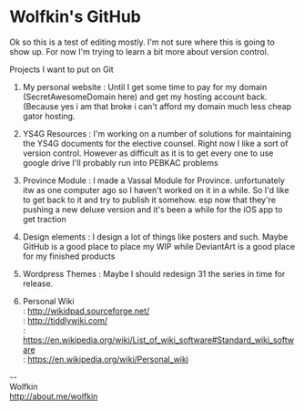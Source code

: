 Wolfkin's GitHub
================

Ok so this is a test of editing mostly. I'm not sure where this is going to show up. For now I'm trying to learn a bit more about version control.

Projects I want to put on Git

1. My personal website
: Until I get some time to pay for my domain (SecretAwesomeDomain here) and get my hosting account back. (Because yes i am that broke i can't afford my domain much less cheap gator hosting. 

2. YS4G Resources
: I'm working on a number of solutions for maintaining the YS4G documents for the elective counsel. Right now I like a sort of version control. However as difficult as it is to get every one to use google drive I'll probably run into PEBKAC problems

3. Province Module
: I made a Vassal Module for Province. unfortunately itw as one computer ago so I haven't worked on it in a while. So I'd like to get back to it and try to publish it somehow. esp now that they're pushing a new deluxe version and it's been a while for the iOS app to get traction 

4. Design elements
: I design a lot of things like posters and such. Maybe GitHub is a good place to place my WIP while DeviantArt is a good place for my finished products

5. Wordpress Themes
: Maybe I should redesign 31 the series in time for release.

6. Personal Wiki  
: http://wikidpad.sourceforge.net/  
: http://tiddlywiki.com/  
: https://en.wikipedia.org/wiki/List_of_wiki_software#Standard_wiki_software  
: https://en.wikipedia.org/wiki/Personal_wiki   

\-\-  
Wolfkin  
http://about.me/wolfkin 
